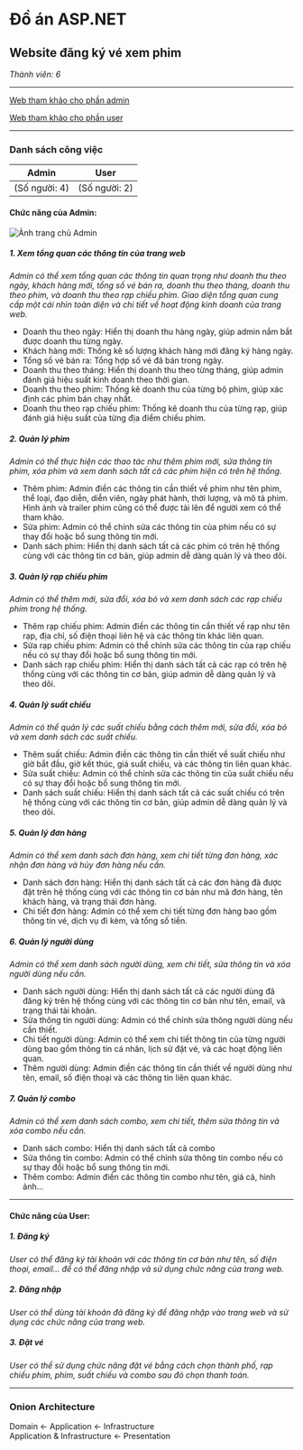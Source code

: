 # Đồ án ASP.NET
## Website đăng ký vé xem phim
_Thành viên: 6_

----

[Web tham khảo cho phần admin](https://techmaster.vn/posts/37941/gioi-thieu-du-an-web-dat-ve-xem-phim-truc-tuyen-chuc-nang-admin)

[Web tham khảo cho phần user](https://www.galaxycine.vn/booking/)

----
### Danh sách công việc

| Admin | User  |
| --------      | --------      |
| (Số người: 4) | (Số người: 2) |

#### Chức năng của Admin:

![Ảnh trang chủ Admin](https://github.com/README_image/homepage.png)

##### 1. Xem tổng quan các thông tin của trang web
_Admin có thể xem tổng quan các thông tin quan trọng như doanh thu theo ngày, khách hàng mới, tổng số vé bán ra, doanh thu theo tháng, doanh thu theo phim, và doanh thu theo rạp chiếu phim. Giao diện tổng quan cung cấp một cái nhìn toàn diện và chi tiết về hoạt động kinh doanh của trang web._
<br>
- Doanh thu theo ngày: Hiển thị doanh thu hàng ngày, giúp admin nắm bắt được doanh thu từng ngày.
- Khách hàng mới: Thống kê số lượng khách hàng mới đăng ký hàng ngày.
- Tổng số vé bán ra: Tổng hợp số vé đã bán trong ngày.
- Doanh thu theo tháng: Hiển thị doanh thu theo từng tháng, giúp admin đánh giá hiệu suất kinh doanh theo thời gian.
- Doanh thu theo phim: Thống kê doanh thu của từng bộ phim, giúp xác định các phim bán chạy nhất.
- Doanh thu theo rạp chiếu phim: Thống kê doanh thu của từng rạp, giúp đánh giá hiệu suất của từng địa điểm chiếu phim.

##### 2. Quản lý phim
_Admin có thể thực hiện các thao tác như thêm phim mới, sửa thông tin phim, xóa phim và xem danh sách tất cả các phim hiện có trên hệ thống._
<br>
- Thêm phim: Admin điền các thông tin cần thiết về phim như tên phim, thể loại, đạo diễn, diễn viên, ngày phát hành, thời lượng, và mô tả phim. Hình ảnh và trailer phim cũng có thể được tải lên để người xem có thể tham khảo.
- Sửa phim: Admin có thể chỉnh sửa các thông tin của phim nếu có sự thay đổi hoặc bổ sung thông tin mới.
- Danh sách phim: Hiển thị danh sách tất cả các phim có trên hệ thống cùng với các thông tin cơ bản, giúp admin dễ dàng quản lý và theo dõi.

##### 3. Quản lý rạp chiếu phim
_Admin có thể thêm mới, sửa đổi, xóa bỏ và xem danh sách các rạp chiếu phim trong hệ thống._
<br>
- Thêm rạp chiếu phim: Admin điền các thông tin cần thiết về rạp như tên rạp, địa chỉ, số điện thoại liên hệ và các thông tin khác liên quan.
- Sửa rạp chiếu phim: Admin có thể chỉnh sửa các thông tin của rạp chiếu nếu có sự thay đổi hoặc bổ sung thông tin mới.
- Danh sách rạp chiếu phim: Hiển thị danh sách tất cả các rạp có trên hệ thống cùng với các thông tin cơ bản, giúp admin dễ dàng quản lý và theo dõi.

##### 4. Quản lý suất chiếu
_Admin có thể quản lý các suất chiếu bằng cách thêm mới, sửa đổi, xóa bỏ và xem danh sách các suất chiếu._
<br>
- Thêm suất chiếu: Admin điền các thông tin cần thiết về suất chiếu như giờ bắt đầu, giờ kết thúc, giá suất chiếu, và các thông tin liên quan khác.
- Sửa suất chiếu: Admin có thể chỉnh sửa các thông tin của suất chiếu nếu có sự thay đổi hoặc bổ sung thông tin mới.
- Danh sách suất chiếu: Hiển thị danh sách tất cả các suất chiếu có trên hệ thống cùng với các thông tin cơ bản, giúp admin dễ dàng quản lý và theo dõi.

##### 5. Quản lý đơn hàng
_Admin có thể xem danh sách đơn hàng, xem chi tiết từng đơn hàng, xác nhận đơn hàng và hủy đơn hàng nếu cần._
<br>
- Danh sách đơn hàng: Hiển thị danh sách tất cả các đơn hàng đã được đặt trên hệ thống cùng với các thông tin cơ bản như mã đơn hàng, tên khách hàng, và trạng thái đơn hàng.
- Chi tiết đơn hàng: Admin có thể xem chi tiết từng đơn hàng bao gồm thông tin vé, dịch vụ đi kèm, và tổng số tiền.

##### 6. Quản lý người dùng
_Admin có thể xem danh sách người dùng, xem chi tiết, sửa thông tin và xóa người dùng nếu cần._
<br>
- Danh sách người dùng: Hiển thị danh sách tất cả các người dùng đã đăng ký trên hệ thống cùng với các thông tin cơ bản như tên, email, và trạng thái tài khoản.
- Sửa thông tin người dùng: Admin có thể chỉnh sửa thông người dùng nếu cần thiết.
- Chi tiết người dùng: Admin có thể xem chi tiết thông tin của từng người dùng bao gồm thông tin cá nhân, lịch sử đặt vé, và các hoạt động liên quan.
- Thêm người dùng: Admin điền các thông tin cần thiết về người dùng như tên, email, số điện thoại và các thông tin liên quan khác.

##### 7. Quản lý combo
_Admin có thể xem danh sách combo, xem chi tiết, thêm sửa thông tin và xóa combo nếu cần._
<br>
- Danh sách combo: Hiển thị danh sách tất cả combo
- Sửa thông tin combo: Admin có thể chỉnh sửa thông tin combo nếu có sự thay đổi hoặc bổ sung thông tin mới.
- Thêm combo: Admin điền các thông tin combo như tên, giá cả, hình ảnh...

----

#### Chức năng của User:
##### 1. Đăng ký
_User có thể đăng ký tài khoản với các thông tin cơ bản như tên, số điện thoại, email... để có thể đăng nhập và sử dụng chức năng của trang web._

##### 2. Đăng nhập
_User có thể dùng tài khoản đã đăng ký để đăng nhập vào trang web và sử dụng các chức năng của trang web._

##### 3. Đặt vé
_User có thể sử dụng chức năng đặt vé bằng cách chọn thành phố, rạp chiếu phim, phim, suất chiếu và combo sau đó chọn thanh toán._

----

### Onion Architecture
Domain <- Application <- Infrastructure
<br>
Application & Infrastructure <- Presentation